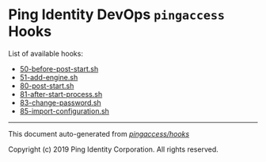 
# Ping Identity DevOps `pingaccess` Hooks
List of available hooks:
* [50-before-post-start.sh](50-before-post-start.sh.md)
* [51-add-engine.sh](51-add-engine.sh.md)
* [80-post-start.sh](80-post-start.sh.md)
* [81-after-start-process.sh](81-after-start-process.sh.md)
* [83-change-password.sh](83-change-password.sh.md)
* [85-import-configuration.sh](85-import-configuration.sh.md)

---
This document auto-generated from _[pingaccess/hooks](https://github.com/pingidentity/pingidentity-docker-builds/blob/master/pingaccess/hooks)_

Copyright (c)  2019 Ping Identity Corporation. All rights reserved.
